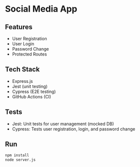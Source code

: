 # Social Media App

## Features
- User Registration
- User Login
- Password Change
- Protected Routes

## Tech Stack
- Express.js
- Jest (unit testing)
- Cypress (E2E testing)
- GitHub Actions (CI)

## Tests
- Jest: Unit tests for user management (mocked DB)
- Cypress: Tests user registration, login, and password change

## Run
```bash
npm install
node server.js
